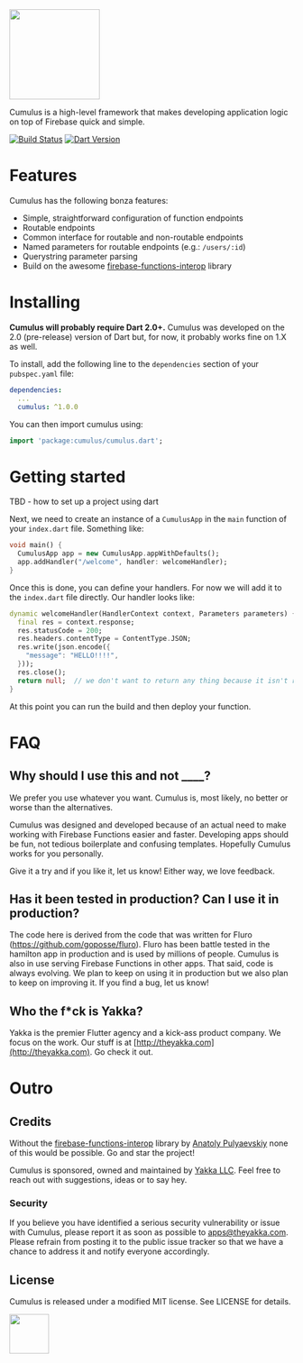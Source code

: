 
<img src="https://storage.googleapis.com/product-logos/logo_cumulus.png" align="center" width="160">

Cumulus is a high-level framework that makes developing application logic on top of Firebase quick and simple.

[![Build Status](https://travis-ci.org/theyakka/cumulus.svg?branch=master)](https://travis-ci.org/theyakka/cumulus)
[![Dart Version](https://img.shields.io/badge/Dart-2.0+-lightgrey.svg)](https://dartlang.org/)

# Features
Cumulus has the following bonza features:
- Simple, straightforward configuration of function endpoints
- Routable endpoints
- Common interface for routable and non-routable endpoints
- Named parameters for routable endpoints (e.g.: `/users/:id`)
- Querystring parameter parsing
- Build on the awesome [firebase-functions-interop](https://github.com/pulyaevskiy/firebase-functions-interop) library

# Installing

**Cumulus will probably require Dart 2.0+.** Cumulus was developed on the 2.0 (pre-release) version of Dart but, for now, it probably works fine on 1.X as well.

To install, add the following line to the `dependencies` section of your `pubspec.yaml` file:

```yaml
dependencies:
  ...
  cumulus: ^1.0.0

```

You can then import cumulus using:

```dart
import 'package:cumulus/cumulus.dart';
```

# Getting started

TBD - how to set up a project using dart

Next, we need to create an instance of a `CumulusApp` in the `main` function of your `index.dart` file. Something like:
```dart
void main() {
  CumulusApp app = new CumulusApp.appWithDefaults();
  app.addHandler("/welcome", handler: welcomeHandler);
}
```

Once this is done, you can define your handlers. For now we will add it to the `index.dart` file directly. Our handler looks like:
```dart
dynamic welcomeHandler(HandlerContext context, Parameters parameters) {
  final res = context.response;
  res.statusCode = 200;
  res.headers.contentType = ContentType.JSON;
  res.write(json.encode({
    "message": "HELLO!!!!",
  }));
  res.close();
  return null;  // we don't want to return any thing because it isn't routable and will be ignored
}
```

At this point you can run the build and then deploy your function.

# FAQ

## Why should I use this and not ____?

We prefer you use whatever you want. Cumulus is, most likely, no better or worse than the alternatives.

Cumulus was designed and developed because of an actual need to make working with Firebase Functions easier and faster. Developing apps should be fun, not tedious boilerplate and confusing templates. Hopefully Cumulus works for you personally.

Give it a try and if you like it, let us know! Either way, we love feedback.

## Has it been tested in production? Can I use it in production?

The code here is derived from the code that was written for Fluro (https://github.com/goposse/fluro). Fluro has been battle tested in the hamilton app in production and is used by millions of people. Cumulus is also in use serving Firebase Functions in other apps. That said, code is always evolving. We plan to keep on using it in production but we also plan to keep on improving it. If you find a bug, let us know!

## Who the f*ck is Yakka?

Yakka is the premier Flutter agency and a kick-ass product company. We focus on the work. Our stuff is at [http://theyakka.com](http://theyakka.com). Go check it out.

# Outro

## Credits

Without the [firebase-functions-interop](https://github.com/pulyaevskiy/firebase-functions-interop) library by [Anatoly Pulyaevskiy](https://github.com/pulyaevskiy) none of this would be possible. Go and star the project!

Cumulus is sponsored, owned and maintained by [Yakka LLC](http://theyakka.com). Feel free to reach out with suggestions, ideas or to say hey.

### Security

If you believe you have identified a serious security vulnerability or issue with Cumulus, please report it as soon as possible to apps@theyakka.com. Please refrain from posting it to the public issue tracker so that we have a chance to address it and notify everyone accordingly.

## License

Cumulus is released under a modified MIT license. See LICENSE for details.

<img src="https://storage.googleapis.com/yakka-logos/logo_wordmark.png" align="center" width="70">
